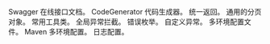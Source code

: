 Swagger 在线接口文档。
CodeGenerator 代码生成器。
统一返回。
通用的分页对象。
常用工具类。
全局异常拦截。
错误枚举。
自定义异常。
多环境配置文件。
Maven 多环境配置。
日志配置。

